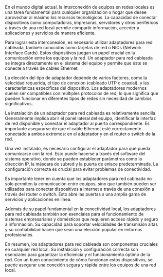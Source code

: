 En el mundo digital actual, la interconexión de equipos en redes locales es una tarea fundamental para cualquier organización o hogar que desee aprovechar al máximo los recursos tecnológicos. La capacidad de conectar dispositivos como computadoras, impresoras, servidores y otros periféricos a través de una red local permite compartir información, acceder a aplicaciones y servicios de manera eficiente.

Para lograr esta interconexión, es necesario utilizar adaptadores para red cableada, también conocidos como tarjetas de red o NICs (Network Interface Cards). Estos dispositivos juegan un papel crucial en la comunicación entre los equipos y la red. Un adaptador para red cableada se integra directamente en el sistema del equipo y permite que éste se conecte a través de cables Ethernet.

La elección del tipo de adaptador depende de varios factores, como la velocidad requerida, el tipo de conexión (cableado UTP o coaxial), y las características específicas del dispositivo. Los adaptadores modernos suelen ser compatibles con múltiples protocolos de red, lo que significa que pueden funcionar en diferentes tipos de redes sin necesidad de cambios significativos.

La instalación de un adaptador para red cableada es relativamente sencilla. Generalmente implica abrir el panel lateral del equipo, identificar la interfaz de red disponible y conectar el adaptador al puerto correspondiente. Es importante asegurarse de que el cable Ethernet esté correctamente conectado a ambos extremos: en el adaptador y en el router o switch de la red.

Una vez instalado, es necesario configurar el adaptador para que pueda comunicarse con la red. Esto puede hacerse a través del software del sistema operativo, donde se pueden establecer parámetros como la dirección IP, la máscara de subred y la puerta de enlace predeterminada. La configuración correcta es crucial para evitar problemas de conectividad.

Es importante tener en cuenta que los adaptadores para red cableada no solo permiten la comunicación entre equipos, sino que también pueden ser utilizados para conectar dispositivos a Internet a través de una conexión a través del router o switch. Esto abre las puertas a una amplia gama de servicios y aplicaciones en línea.

Además de su papel fundamental en la conectividad local, los adaptadores para red cableada también son esenciales para el funcionamiento de sistemas empresariales y domésticos que requieren acceso rápido y seguro a información. Su capacidad para soportar velocidades de transmisión altas y su confiabilidad hacen que sean una elección popular en entornos profesionales.

En resumen, los adaptadores para red cableada son componentes cruciales en cualquier red local. Su instalación y configuración correcta son esenciales para garantizar la eficiencia y el funcionamiento óptimo de la red. Con un buen conocimiento de cómo funcionan estos dispositivos, se puede asegurar una conexión segura y rápida entre los equipos de una red local.

